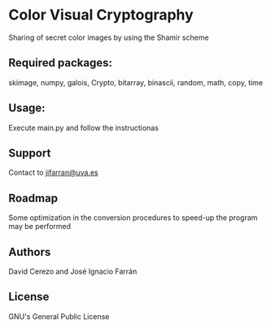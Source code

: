 # Color Visual Cryptography 

Sharing of secret color images by using the Shamir scheme 

## Required packages: 
skimage, numpy, galois, Crypto, bitarray, binascii, random, math, copy, time

## Usage: 
Execute main.py and follow the instructionas 

## Support
Contact to jifarran@uva.es 

## Roadmap
Some optimization in the conversion procedures to speed-up the program may be performed 

## Authors 
David Cerezo and José Ignacio Farrán 

## License
GNU's General Public License 
